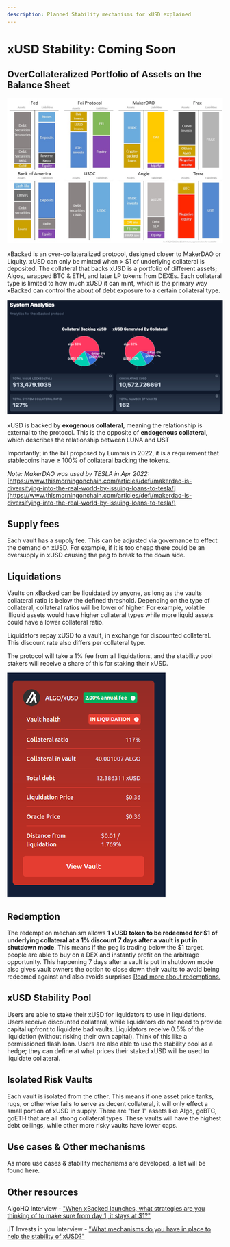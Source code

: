 ```yaml
---
description: Planned Stability mechanisms for xUSD explained
---
```


# xUSD Stability: Coming Soon

## OverCollateralized Portfolio of Assets on the Balance Sheet

![Balance sheet comparison of Banks vs Crypto Protocols. xBacked is closest to MakerDAO. There is no negative equity in our protocol.](<../.gitbook/assets/image (10).png>)

xBacked is an over-collateralized protocol, designed closer to MakerDAO or Liquity. xUSD can only be minted when > $1 of underlying collateral is deposited. The collateral that backs xUSD is a portfolio of different assets; Algos, wrapped BTC & ETH, and later LP tokens from DEXEs. Each collateral type is limited to how much xUSD it can mint, which is the primary way xBacked can control the about of debt exposure to a certain collateral type.

![](<../.gitbook/assets/image (8).png>)

xUSD is backed by **exogenous collateral**, meaning the relationship is external to the protocol. This is the opposite of **endogenous collateral**, which describes the relationship between LUNA and UST

Importantly; in the bill proposed by Lummis in 2022, it is a requirement that stablecoins have ≥ 100% of collateral backing the tokens.

_Note: MakerDAO was used by TESLA in Apr 2022:_ [https://www.thismorningonchain.com/articles/defi/makerdao-is-diversifying-into-the-real-world-by-issuing-loans-to-tesla/](https://www.thismorningonchain.com/articles/defi/makerdao-is-diversifying-into-the-real-world-by-issuing-loans-to-tesla/)

## Supply fees

Each vault has a supply fee. This can be adjusted via governance to effect the demand on xUSD. For example, if it is too cheap there could be an oversupply in xUSD causing the peg to break to the down side.

## Liquidations

Vaults on xBacked can be liquidated by anyone, as long as the vaults collateral ratio is below the defined threshold. Depending on the type of collateral, collateral ratios will be lower of higher. For example, volatile illiquid assets would have higher collateral types while more liquid assets could have a lower collateral ratio.

Liquidators repay xUSD to a vault, in exchange for discounted collateral. This discount rate also differs per collateral type.

The protocol will take a 1% fee from all liquidations, and the stability pool stakers will receive a share of this for staking their xUSD.

![](<../.gitbook/assets/image (5).png>)

## Redemption

The redemption mechanism allows **1 xUSD token to be redeemed for $1 of underlying collateral  at a 1% discount 7 days after a vault is put in shutdown mode**. This means if the peg is trading below the $1 target, people are able to buy on a DEX and instantly profit on the arbitrage opportunity. This happening 7 days after a vault is put in shutdown mode also gives vault owners the option to close down their vaults to avoid being redeemed against and also avoids surprises [Read more about redemptions.](redemptions.md)

## xUSD Stability Pool

Users are able to stake their xUSD for liquidators to use in liquidations. Users receive discounted collateral, while liquidators do not need to provide capital upfront to liquidate bad vaults. Liquidators receive 0.5% of the liquidation (without risking their own capital). Think of this like a permissioned flash loan. Users are also able to use the stability pool as a hedge; they can define at what prices their staked xUSD will be used to liquidate collateral.

## Isolated Risk Vaults

Each vault is isolated from the other. This means if one asset price tanks, rugs, or otherwise fails to serve as decent collateral, it will only effect a small portion of xUSD in supply. There are "tier 1" assets like Algo, goBTC, goETH that are all strong collateral types. These vaults will have the highest debt ceilings, while other more risky vaults have lower caps.

## Use cases & Other mechanisms

As more use cases & stability mechanisms are developed, a list will be found here.

## Other resources

AlgoHQ Interview - ["When xBacked launches, what strategies are you thinking of to make sure from day 1, it stays at $1?"](https://www.youtube.com/watch?v=eM7TyelPA8c\&start=1577)

JT Invests in you Interview - ["What mechanisms do you have in place to help the stability of xUSD?"](https://www.youtube.com/watch?v=Cv1ktW2lk0I\&start=670)
